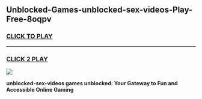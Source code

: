 
## Unblocked-Games-unblocked-sex-videos-Play-Free-8oqpv
<h3>
<a href="https://premium76.site?title=unblocked-sex-videos&ref=20M">CLICK TO PLAY</a></h3>
<hr>

<h3>
<a href="https://premium76.site?title=unblocked-sex-videos&ref=20M">CLICK 2 PLAY</a>
  
</h3>

<a href="https://premium76.site?title=unblocked-sex-videos&ref=19M"><img src="https://clearcache.store/games.png"></a>


**unblocked-sex-videos games unblocked: Your Gateway to Fun and Accessible Online Gaming**

